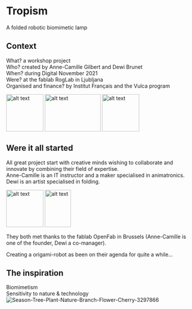 # Tropism
A folded robotic biomimetic lamp 

## Context
What?  a workshop project       
Who? created by Anne-Camille Gilbert and Dewi Brunet        
When? during Digital November 2021        
Were? at the fablab RogLab in Ljubljana       
Organised and finance? by Institut Français and the Vulca program

<img src="https://user-images.githubusercontent.com/25649502/126064192-209972eb-1d5a-4aae-a5f1-dfd81056b177.png" alt="alt text" width="100" height="100"> <img src="https://user-images.githubusercontent.com/25649502/126064193-67353cea-6ac8-440b-bbd6-f7c497d8a060.png" alt="alt text" width="150" height="100"> <img src="https://user-images.githubusercontent.com/25649502/126064205-7574dc65-2f37-4fe0-92c9-b13df8bc733a.png" alt="alt text" width="100" height="100">      

## Were it all started
All great project start with creative minds wishing to collaborate and innovate by combining their field of expertise.        
Anne-Camille is an IT instructor and a maker specialised in animatronics.       
Dewi is an artist specialised in folding.       

<img src="https://user-images.githubusercontent.com/25649502/126034620-c501a46c-a918-49c5-a3f6-5b40b10ddbfd.jpg" alt="alt text" width="100" height="100"> <img src="https://user-images.githubusercontent.com/25649502/126034633-73874208-8fb1-4b56-b159-06c3d1f27581.jpg" alt="alt text" width="70" height="100">

They both met thanks to the fablab OpenFab in Brussels (Anne-Camille is one of the founder, Dewi a co-manager).       

Creating a origami-robot as been on their agenda for quite a while...       

## The inspiration
Biomimetism       
Sensitivity to nature & technology
![Season-Tree-Plant-Nature-Branch-Flower-Cherry-3297866](https://user-images.githubusercontent.com/25649502/126034486-c2aa901f-2019-40aa-aa8a-7b767133cf1e.jpg)
